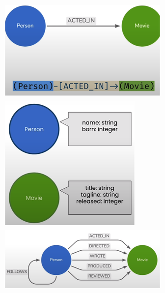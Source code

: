 ![](.02_查询知识图谱_images/关系.png)

![](.02_查询知识图谱_images/节点属性.png)

![](.02_查询知识图谱_images/detailed_relation.png)

